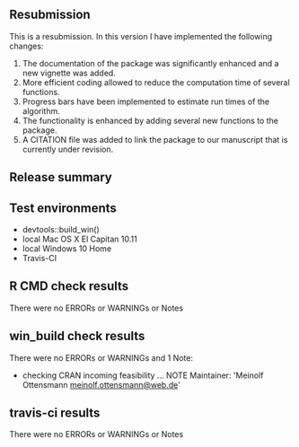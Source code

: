 ## Resubmission
This is a resubmission. In this version I have implemented the following changes:

1. The documentation of the package was significantly enhanced and a new vignette was added.
2. More efficient coding allowed to reduce the computation time of several functions.
3. Progress bars have been implemented to estimate run times of the algorithm.
4. The functionality is enhanced by adding several new functions to the package.
5. A CITATION file was added to link the package to our manuscript that is currently under revision. 

## Release summary

## Test environments
* devtools::build_win()
* local Mac OS X El Capitan 10.11
* local Windows 10 Home
* Travis-CI

## R CMD check results
There were no ERRORs or WARNINGs or Notes

## win_build check results
There were no ERRORs or WARNINGs and 1 Note:
* checking CRAN incoming feasibility ... NOTE
Maintainer: 'Meinolf Ottensmann <meinolf.ottensmann@web.de>'

## travis-ci results
There were no ERRORs or WARNINGs or Notes
